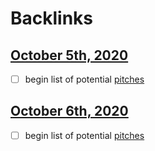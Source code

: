 
# Backlinks
## [October 5th, 2020](<October 5th, 2020.md>)
- [ ] begin list of potential [pitches](<pitches.md>)

## [October 6th, 2020](<October 6th, 2020.md>)
- [ ] begin list of potential [pitches](<pitches.md>)

